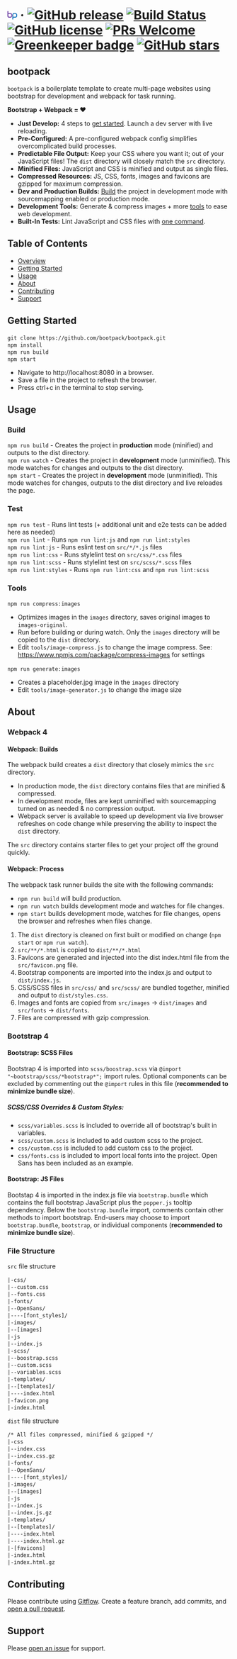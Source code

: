 # ![bootpack](thumbnail.png) &middot; [![GitHub release](https://img.shields.io/github/release/bootpack/bootpack.svg)](https://GitHub.com/bootpack/bootpack/releases/) [![Build Status](https://travis-ci.com/bootpack/bootpack.svg?branch=master)](https://travis-ci.com/bootpack/bootpack) [![GitHub license](https://img.shields.io/github/license/bootpack/bootpack.svg)](https://github.com/bootpack/bootpack/blob/master/LICENSE) [![PRs Welcome](https://img.shields.io/badge/PRs-welcome-brightgreen.svg?style=flat-square)](https://github.com/bootpack/bootpack/blob/master/.github/CONTRIBUTING.md) [![Greenkeeper badge](https://badges.greenkeeper.io/bootpack/bootpack.svg)](https://greenkeeper.io/) [![GitHub stars](https://img.shields.io/github/stars/bootpack/bootpack.svg?style=social&label=Star&maxAge=2592000)](https://GitHub.com/bootpack/bootpack/stargazers/)

## bootpack
`bootpack` is a boilerplate template to create multi-page websites using bootstrap for development and webpack for task running.

**Bootstrap + Webpack = &hearts;**
- **Just Develop:** 4 steps to [get started](#installation). Launch a dev server with live reloading.
- **Pre-Configured:** A pre-configured webpack config simplifies overcomplicated build processes.
- **Predictable File Output:** Keep your CSS where you want it; out of your JavaScript files! The `dist` directory will closely match the `src` directory.
- **Minified Files:** JavaScript and CSS is minified and output as single files.
- **Compressed Resources:** JS, CSS, fonts, images and favicons are gzipped for maximum compression.
- **Dev and Production Builds:** [Build](#build) the project in development mode with sourcemapping enabled or production mode.
- **Development Tools:** Generate & compress images + more [tools](#tools) to ease web development.
- **Built-In Tests:** Lint JavaScript and CSS files with [one command](#test).

## Table of Contents
- [Overview](#bootpack)
- [Getting Started](#getting-started)
- [Usage](#usage)
- [About](#about)
- [Contributing](#contributing)
- [Support](#support)

## Getting Started
```
git clone https://github.com/bootpack/bootpack.git
npm install
npm run build
npm start
```
- Navigate to http://localhost:8080 in a browser. 
- Save a file in the project to refresh the browser. 
- Press ctrl+c in the terminal to stop serving.

## Usage
### Build
`npm run build` - Creates the project in **production** mode (minified) and outputs to the dist directory.   
`npm run watch` - Creates the project in **development** mode (unminified). This mode watches for changes and outputs to the dist directory.   
`npm start` - Creates the project in **development** mode (unminified). This mode watches for changes, outputs to the dist directory and live reloades the page.

### Test
`npm run test` - Runs lint tests (+ additional unit and e2e tests can be added here as needed)   
`npm run lint` - Runs `npm run lint:js` and `npm run lint:styles`   
`npm run lint:js` - Runs eslint test on `src/*/*.js` files   
`npm run lint:css` - Runs stylelint test on `src/css/*.css` files   
`npm run lint:scss` - Runs stylelint test on `src/scss/*.scss` files   
`npm run lint:styles` - Runs `npm run lint:css` and `npm run lint:scss`

### Tools
`npm run compress:images` 
- Optimizes images in the `images` directory, saves original images to `images-original`.   
- Run before building or during watch. Only the `images` directory will be copied to the `dist` directory.   
- Edit `tools/image-compress.js` to change the image compress. See: https://www.npmjs.com/package/compress-images for settings

`npm run generate:images` 
- Creates a placeholder.jpg image in the `images` directory   
- Edit `tools/image-generator.js` to change the image size

## About
### Webpack 4
#### Webpack: Builds
The webpack build creates a `dist` directory that closely mimics the `src` directory. 
- In production mode, the `dist` directory contains files that are minified & compressed. 
- In development mode, files are kept unminified with sourcemapping turned on as needed & no compression output. 
- Webpack server is available to speed up development via live browser refreshes on code change while preserving the ability to inspect the `dist` directory. 

The `src` directory contains starter files to get your project off the ground quickly.

#### Webpack: Process
The webpack task runner builds the site with the following commands:
- `npm run build` will build production. 
- `npm run watch` builds development mode and watches for file changes. 
- `npm start` builds development mode, watches for file changes, opens the browser and refreshes when files change.
1. The `dist` directory is cleaned on first built or modified on change (`npm start` or `npm run watch`).
2. `src/**/*.html` is copied to `dist/**/*.html`
3. Favicons are generated and injected into the dist index.html file from the `src/favicon.png` file. 
4. Bootstrap components are imported into the index.js and output to `dist/index.js`.
5. CSS/SCSS files in `src/css/` and `src/scss/` are bundled together, minified and output to `dist/styles.css`.
6. Images and fonts are copied from `src/images` -> `dist/images` and `src/fonts` -> `dist/fonts`.
7. Files are compressed with gzip compression.

### Bootstrap 4
#### Bootstrap: SCSS Files
Bootstrap 4 is imported into `scss/boostrap.scss` via `@import "~bootstrap/scss/*bootstrap*";` import rules. Optional components can be excluded by commenting out the `@import` rules in this file (**recommended to minimize bundle size**). 

##### SCSS/CSS Overrides & Custom Styles:
- `scss/variables.scss` is included to override all of bootstrap's built in variables.
- `scss/custom.scss` is included to add custom scss to the project.
- `css/custom.css` is included to add custom css to the project.
- `css/fonts.css` is included to import local fonts into the project. Open Sans has been included as an example.

#### Bootstrap: JS Files
Bootstap 4 is imported in the index.js file via `bootstrap.bundle` which contains the full bootstrap JavaScript plus the `popper.js` tooltip dependency.   Below the `bootstrap.bundle` import, comments contain other methods to import bootstrap. End-users may choose to import `bootstrap.bundle`, `bootstrap`, or individual components (**recommended to minimize bundle size**).

### File Structure
`src` file structure
```
|-css/
|--custom.css
|--fonts.css
|-fonts/
|--OpenSans/
|----[font_styles]/
|-images/
|--[images]
|-js
|--index.js
|-scss/
|--boostrap.scss
|--custom.scss
|--variables.scss
|-templates/
|--[templates]/
|----index.html
|-favicon.png
|-index.html
```

`dist` file structure
```
/* All files compressed, minified & gzipped */
|-css
|--index.css
|--index.css.gz
|-fonts/
|--OpenSans/
|----[font_styles]/
|-images/
|--[images]
|-js
|--index.js
|--index.js.gz
|-templates/
|--[templates]/
|----index.html
|----index.html.gz
|-[favicons]
|-index.html
|-index.html.gz
```

## Contributing
Please contribute using [Gitflow](https://www.atlassian.com/git/tutorials/comparing-workflows/gitflow-workflow). Create a feature branch, add commits, and [open a pull request](https://github.com/bootpack/bootpack/compare/).

## Support
Please [open an issue](https://github.com/bootpack/bootpack/issues/new) for support.
